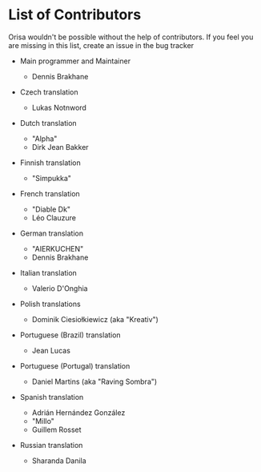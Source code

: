 # List of Contributors

Orisa wouldn't be possible without the help of contributors. If you feel you are missing in this list, create an issue in the bug tracker

* Main programmer and Maintainer
  * Dennis Brakhane

* Czech translation
  * Lukas Notnword

* Dutch translation
  * "Alpha"
  * Dirk Jean Bakker

* Finnish translation
  * "Simpukka"

* French translation
  * "Diable Dk"
  * Léo Clauzure

* German translation
  * "AIERKUCHEN"
  * Dennis Brakhane

* Italian translation
  * Valerio D'Onghia

* Polish translations
  * Dominik Ciesiołkiewicz (aka "Kreativ")

* Portuguese (Brazil) translation
  * Jean Lucas

* Portuguese (Portugal) translation
  * Daniel Martins (aka "Raving Sombra")

* Spanish translation
  * Adrián Hernández González
  * "Millo"
  * Guillem Rosset

* Russian translation
  * Sharanda Danila




